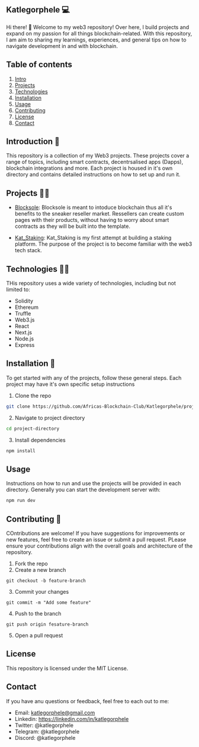 ## Katlegorphele 💻
Hi there! 👋 Welcome to my web3 repository! Over here, I build projects and expand on my passion for all things blockchain-related. 
With this repository, I am aim to sharing my learnings, experiences, and general tips on how to navigate development in and with blockchain.

## Table of contents
1. [Intro](#Introduction)
2. [Projects](#projects)
3. [Technologies](#technologiess)
4. [Installation](#installation)
5. [Usage](#usage)
6. [Contributing](#contributing)
7. [License](#license)
8. [Contact](#contact)

## Introduction 👋
This repository is a collection of my Web3 projects. These projects cover a range of topics, including smart contracts, decentrsalised apps (Dapps), blockchain integrations and more. Each project is housed in it's own directory and contains detailed instructions on how to set up and run it.

## Projects 👷‍♂️
- [Blocksole](https://github.com/Africas-Blockchain-Club/Katlegorphele/tree/main/Projects/Blocksole): Blocksole is meant to intoduce blockchain thus all it's benefits to the sneaker reseller market. Ressellers can create custom pages with their products, without having to worry about smart contracts as they will be built into the template. 

- [Kat_Staking](https://github.com/Africas-Blockchain-Club/Katlegorphele/tree/main/Projects/Kat_Staking): Kat_Staking is my first attempt at building a staking platform. The purpose of the project is to become familiar with the web3 tech stack. 


## Technologies 🧑‍💻
THis repository uses a wide variety of technologies, including but not limited to:
- Solidity
- Ethereum
- Truffle
- Web3.js
- React
- Next.js
- Node.js
- Express

## Installation 🧰
To get started with any of the projects, follow these general steps. Each project may have it's own specific setup instructions
1. Clone the repo
```sh
git clone https://github.com/Africas-Blockchain-Club/Katlegorphele/project_directory
```
2. Navigate to project directory
```sh
cd project-directory
```
3. Install dependencies
```sh
npm install
```

## Usage
Instructions on how to run and use the projects will be provided in each directory. Generally you can start the development server with:
```sh
npm run dev
```

## Contributing 🤝
COntributions are welcome! If you have suggestions for improvements or new features, feel free to create an issue or submit a pull request. PLease ensure your contributions align with the overall goals and architecture of the repository.
1. Fork the repo
2. Create a new branch
```
git checkout -b feature-branch
```
3. Commit your changes
```
git commit -m "Add some feature"
```
4. Push to the branch
```
git push origin fesature-branch
```
5. Open a pull request

## License
This repository is licensed under the MIT License.

## Contact
If you have anu questions or feedback, feel free to each out to me:
- Email: katlegorphele@gmail.com
- Linkedin: https://linkedin.com/in/katlegorphele
- Twitter: @katlegorphele
- Telegram: @katlegorphele
- Discord: @katlegorphele
